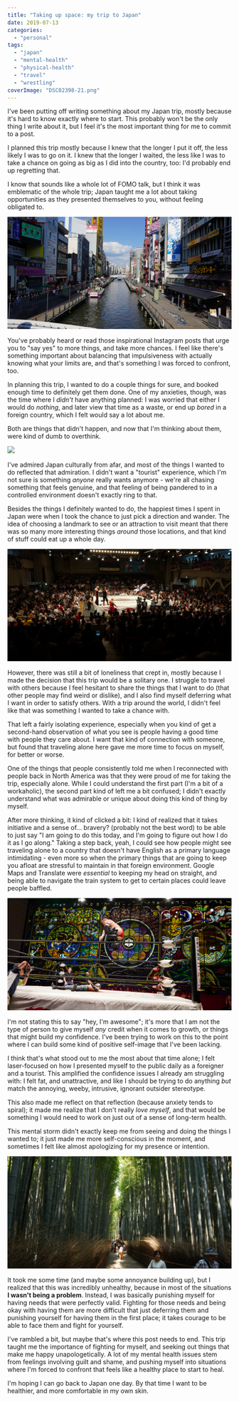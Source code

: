 ```yaml
---
title: "Taking up space: my trip to Japan"
date: 2019-07-13
categories: 
  - "personal"
tags: 
  - "japan"
  - "mental-health"
  - "physical-health"
  - "travel"
  - "wrestling"
coverImage: "DSC02398-21.png"
---
```


I've been putting off writing something about my Japan trip, mostly because it's hard to know exactly where to start. This probably won't be the only thing I write about it, but I feel it's the most important thing for me to commit to a post.

<!--more-->

I planned this trip mostly because I knew that the longer I put it off, the less likely I was to go on it. I knew that the longer I waited, the less like I was to take a chance on going as big as I did into the country, too: I'd probably end up regretting that.

I know that sounds like a whole lot of FOMO talk, but I think it was emblematic of the whole trip; Japan taught me a lot about taking opportunities as they presented themselves to you, without feeling obligated to.

![](images/DSC02411.png)

You've probably heard or read those inspirational Instagram posts that urge you to "say yes" to more things, and take more chances. I feel like there's something important about balancing that impulsiveness with actually knowing what your limits are, and that's something I was forced to confront, too.

In planning this trip, I wanted to do a couple things for sure, and booked enough time to definitely get them done. One of my anxieties, though, was the time where I _didn't_ have anything planned: I was worried that either I would do _nothing_, and later view that time as a waste, or end up _bored_ in a foreign country, which I felt would say a lot about me.

Both are things that didn't happen, and now that I'm thinking about them, were kind of dumb to overthink.

![](images/DSC03190.png)

I've admired Japan culturally from afar, and most of the things I wanted to do reflected that admiration. I didn't want a "tourist" experience, which I'm not sure is something _anyone_ really wants anymore - we're all chasing something that feels genuine, and that feeling of being pandered to in a controlled environment doesn't exactly ring to that.

Besides the things I definitely wanted to do, the happiest times I spent in Japan were when I took the chance to just pick a direction and wander. The idea of choosing a landmark to see or an attraction to visit meant that there was so many more interesting things _around_ those locations, and that kind of stuff could eat up a whole day.

![](images/DSC01795.png)

However, there was still a bit of loneliness that crept in, mostly because I made the decision that this trip would be a solitary one. I struggle to travel with others because I feel hesitant to share the things that I want to do (that other people may find weird or dislike), and I also find myself deferring what I want in order to satisfy others. With a trip around the world, I didn't feel like that was something I wanted to take a chance with.

That left a fairly isolating experience, especially when you kind of get a second-hand observation of what you see is people having a good time with people they care about. I want that kind of connection with someone, but found that traveling alone here gave me more time to focus on myself, for better or worse.

One of the things that people consistently told me when I reconnected with people back in North America was that they were proud of me for taking the trip, especially alone. While I could understand the first part (I'm a bit of a workaholic), the second part kind of left me a bit confused; I didn't exactly understand what was admirable or unique about doing this kind of thing by myself.

After more thinking, it kind of clicked a bit: I kind of realized that it takes initiative and a sense of... bravery? (probably not the best word) to be able to just say "I am going to do this today, and I'm going to figure out how I do it as I go along." Taking a step back, yeah, I could see how people might see traveling alone to a country that doesn't have English as a primary language intimidating - even more so when the primary things that are going to keep you afloat are stressful to maintain in that foreign environment. Google Maps and Translate were _essential_ to keeping my head on straight, and being able to navigate the train system to get to certain places could leave people baffled.

![](images/DSC03835.png)

I'm not stating this to say "hey, I'm awesome"; it's more that I am not the type of person to give myself _any_ credit when it comes to growth, or things that might build my confidence. I've been trying to work on this to the point where I can build some kind of positive self-image that I've been lacking.

I think that's what stood out to me the most about that time alone; I felt laser-focused on how I presented myself to the public daily as a foreigner and a tourist. This amplified the confidence issues I already am struggling with: I felt fat, and unattractive, and like I should be trying to do anything _but_ match the annoying, weeby, intrusive, ignorant outsider stereotype.

This also made me reflect on that reflection (because anxiety tends to spiral); it made me realize that I don't really _love myself_, and that would be something I would need to work on just out of a sense of long-term health.

This mental storm didn't exactly keep me from seeing and doing the things I wanted to; it just made me more self-conscious in the moment, and sometimes I felt like almost apologizing for my presence or intention.

![](images/DSC03546-1024x512.png)

It took me some time (and maybe some annoyance building up), but I realized that this was incredibly unhealthy, because in most of the situations **I wasn't being a problem**. Instead, I was basically punishing myself for having needs that were perfectly valid. Fighting for those needs and being okay with having them are more difficult that just deferring them and punishing yourself for having them in the first place; it takes courage to be able to face them and fight for yourself.

I've rambled a bit, but maybe that's where this post needs to end. This trip taught me the importance of fighting for myself, and seeking out things that make me happy unapologetically. A lot of my mental health issues stem from feelings involving guilt and shame, and pushing myself into situations where I'm forced to confront that feels like a healthy place to start to heal.

I'm hoping I can go back to Japan one day. By that time I want to be healthier, and more comfortable in my own skin.
